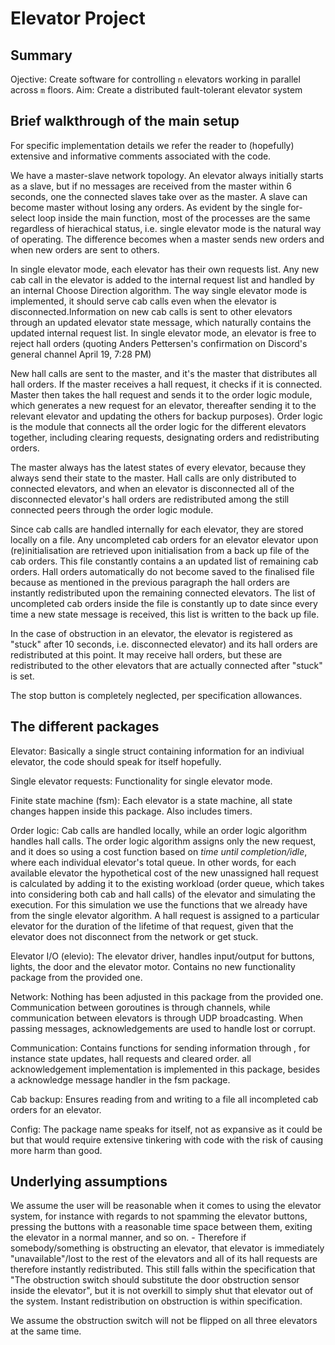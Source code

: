 Elevator Project
================

Summary 
-----------

Ojective: Create software for controlling `n` elevators working in parallel across `m` floors.
Aim: Create a distributed fault-tolerant elevator system


Brief walkthrough of the main setup
-----------
For specific implementation details we refer the reader to (hopefully) extensive and informative comments associated with the code.

We have a master-slave network topology. An elevator always initially starts as a slave, but if no messages are received from the master within 6 seconds, one the connected slaves take over as the master. A slave can become master without losing any orders. As evident by the single for-select loop inside the main function, most of the processes are the same regardless of hierachical status, i.e. single elevator mode is the natural way of operating. The difference becomes when a master sends new orders and when new orders are sent to others.

In single elevator mode, each elevator has their own requests list. Any new cab call in the elevator is added to the internal request list and handled by an internal Choose Direction algorithm. The way single elevator mode is implemented, it should serve cab calls even when the elevator is disconnected.Information on new cab calls is sent to other elevators through an updated elevator state message, which naturally contains the updated internal request list. In single elevator mode, an elevator is free to reject hall orders (quoting Anders Pettersen's confirmation on Discord's general channel April 19, 7:28 PM)

New hall calls are sent to the master, and it's the master that distributes all hall orders. If the master receives a hall request, it checks if it is connected. Master then takes the hall request and sends it to the order logic module, which generates a new request for an elevator, thereafter sending it to the relevant elevator and updating the others for backup purposes). Order logic is the module that connects all the order logic for the different elevators together, including clearing requests, designating orders and redistributing orders.

The master always has the latest states of every elevator, because they always send their state to the master. Hall calls are only distributed to connected elevators, and when an elevator is disconnected all of the disconnected elevator's hall orders are redistributed among the still connected peers through the order logic module. 

Since cab calls are handled internally for each elevator, they are stored locally on a file. Any uncompleted cab orders for an elevator elevator upon (re)initialisation are retrieved upon initialisation from a back up file of the cab orders. This file constantly contains a an updated list of remaining cab orders. Hall orders automatically do not become saved to the finalised file because as mentioned in the previous paragraph the hall orders are instantly redistributed upon the remaining connected elevators. The list of uncompleted cab orders inside the file is constantly up to date since every time a new state message is received, this list is written to the back up file. 

In the case of obstruction in an elevator, the elevator is registered as "stuck" after 10 seconds, i.e. disconnected elevator) and its hall orders are redistributed at this point.  It may receive hall orders, but these are redistributed to the other elevators that are actually connected after "stuck" is set. 

The stop button is completely neglected, per specification allowances.


The different packages
-----------
Elevator: 
Basically a single struct containing information for an indiviual elevator, the code should speak for itself hopefully. 

Single elevator requests:
Functionality for single elevator mode.

Finite state machine (fsm):
Each elevator is a state machine, all state changes happen inside this package. Also includes timers.

Order logic:
Cab calls are handled locally, while an order logic algorithm handles hall calls. The order logic algorithm assigns only the new request, and it does so using a cost function based on _time until completion/idle_, where each individual elevator's total queue. In other words, for each available elevator the hypothetical cost of the new unassigned hall request is calculated by adding it to the existing workload (order queue, which takes into considering both cab and hall calls) of the elevator and simulating the execution. For this simulation we use the functions that we already have from the single elevator algorithm. A hall request is assigned to a particular elevator for the duration of the lifetime of that request, given that the elevator does not disconnect from the network or get stuck. 

Elevator I/O (elevio):
The elevator driver, handles input/output for buttons, lights, the door and the elevator motor. Contains no new functionality package from the provided one.

Network: 
Nothing has been adjusted in this package from the provided one. Communication between goroutines is through channels, while communication between elevators is through UDP broadcasting. When passing messages, acknowledgements are used to handle lost or corrupt.

Communication:
Contains functions for sending information through , for instance state updates, hall requests and cleared order. all acknowledgement implementation is implemented in this package, besides a acknowledge message handler in the fsm package.

Cab backup: 
Ensures reading from and writing to a file all incompleted cab orders for an elevator.

Config:
The package name speaks for itself, not as expansive as it could be but that would require extensive tinkering with code with the risk of causing more harm than good.


Underlying assumptions
-----------
We assume the user will be reasonable when it comes to using the elevator system, for instance with regards to not spamming the elevator buttons, pressing the buttons with a reasonable time space between them, exiting the elevator in a normal manner, and so on.
	- Therefore if somebody/something is obstructing an elevator, that elevator is immediately "unavailable"/lost to the rest of the elevators and all of its hall requests are therefore instantly redistributed. This still falls within the specification that "The obstruction switch should substitute the door obstruction sensor inside the elevator", but it is not overkill to simply shut that elevator out of the system.
	Instant redistribution on obstruction is within specification.

We assume the obstruction switch will not be flipped on all three elevators at the same time.